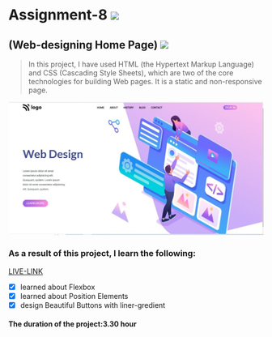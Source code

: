 # Assignment-8 ![](https://img.shields.io/badge/HTML-CSS-blueviolet)
## (Web-designing Home Page) ![](https://img.shields.io/badge/Project8-Full--stack--JS-green)

> In this project, I have used HTML (the Hypertext Markup Language) and CSS (Cascading Style Sheets), which are two of the core technologies for building Web pages. It is a static and non-responsive page.

![This is an image](./project.jpg)

### As a result of this project, I learn the following:
[LIVE-LINK](https://projectproductpage.netlify.app/)

- [x] learned about Flexbox
- [x] learned about Position Elements
- [x] design Beautiful Buttons with liner-gredient

#### The duration of the project:3.30 hour